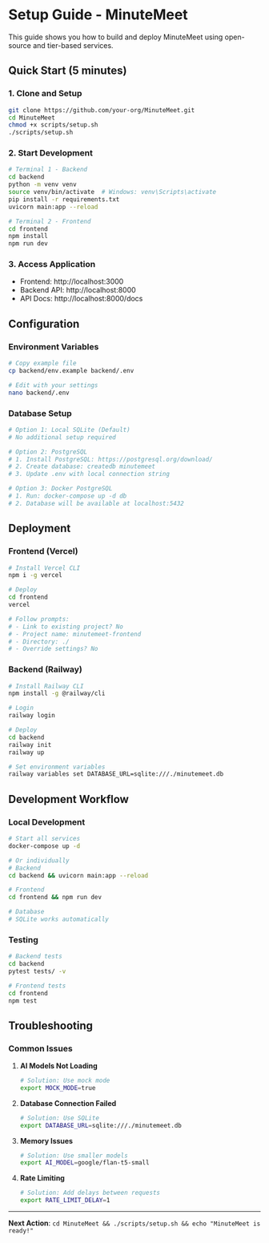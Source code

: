 # Setup Guide - MinuteMeet

This guide shows you how to build and deploy MinuteMeet using open-source and tier-based services.

## Quick Start (5 minutes)

### 1. Clone and Setup
```bash
git clone https://github.com/your-org/MinuteMeet.git
cd MinuteMeet
chmod +x scripts/setup.sh
./scripts/setup.sh
```

### 2. Start Development
```bash
# Terminal 1 - Backend
cd backend
python -m venv venv
source venv/bin/activate  # Windows: venv\Scripts\activate
pip install -r requirements.txt
uvicorn main:app --reload

# Terminal 2 - Frontend
cd frontend
npm install
npm run dev
```

### 3. Access Application
- Frontend: http://localhost:3000
- Backend API: http://localhost:8000
- API Docs: http://localhost:8000/docs

## Configuration

### Environment Variables
```bash
# Copy example file
cp backend/env.example backend/.env

# Edit with your settings
nano backend/.env
```

### Database Setup
```bash
# Option 1: Local SQLite (Default)
# No additional setup required

# Option 2: PostgreSQL
# 1. Install PostgreSQL: https://postgresql.org/download/
# 2. Create database: createdb minutemeet
# 3. Update .env with local connection string

# Option 3: Docker PostgreSQL
# 1. Run: docker-compose up -d db
# 2. Database will be available at localhost:5432
```

## Deployment

### Frontend (Vercel)
```bash
# Install Vercel CLI
npm i -g vercel

# Deploy
cd frontend
vercel

# Follow prompts:
# - Link to existing project? No
# - Project name: minutemeet-frontend
# - Directory: ./
# - Override settings? No
```

### Backend (Railway)
```bash
# Install Railway CLI
npm install -g @railway/cli

# Login
railway login

# Deploy
cd backend
railway init
railway up

# Set environment variables
railway variables set DATABASE_URL=sqlite:///./minutemeet.db
```

## Development Workflow

### Local Development
```bash
# Start all services
docker-compose up -d

# Or individually
# Backend
cd backend && uvicorn main:app --reload

# Frontend
cd frontend && npm run dev

# Database
# SQLite works automatically
```

### Testing
```bash
# Backend tests
cd backend
pytest tests/ -v

# Frontend tests
cd frontend
npm test
```

## Troubleshooting

### Common Issues

1. **AI Models Not Loading**
   ```bash
   # Solution: Use mock mode
   export MOCK_MODE=true
   ```

2. **Database Connection Failed**
   ```bash
   # Solution: Use SQLite
   export DATABASE_URL=sqlite:///./minutemeet.db
   ```

3. **Memory Issues**
   ```bash
   # Solution: Use smaller models
   export AI_MODEL=google/flan-t5-small
   ```

4. **Rate Limiting**
   ```bash
   # Solution: Add delays between requests
   export RATE_LIMIT_DELAY=1
   ```

---

**Next Action**: `cd MinuteMeet && ./scripts/setup.sh && echo "MinuteMeet is ready!"`